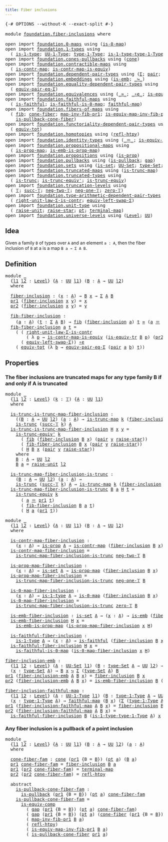 ```yaml
---
title: Fiber inclusions
---
```


<pre class="Agda"><a id="42" class="Symbol">{-#</a> <a id="46" class="Keyword">OPTIONS</a> <a id="54" class="Pragma">--without-K</a> <a id="66" class="Pragma">--exact-split</a> <a id="80" class="Symbol">#-}</a>

<a id="85" class="Keyword">module</a> <a id="92" href="foundation.fiber-inclusions.html" class="Module">foundation.fiber-inclusions</a> <a id="120" class="Keyword">where</a>

<a id="127" class="Keyword">open</a> <a id="132" class="Keyword">import</a> <a id="139" href="foundation.0-maps.html" class="Module">foundation.0-maps</a> <a id="157" class="Keyword">using</a> <a id="163" class="Symbol">(</a><a id="164" href="foundation-core.0-maps.html#1181" class="Function">is-0-map</a><a id="172" class="Symbol">)</a>
<a id="174" class="Keyword">open</a> <a id="179" class="Keyword">import</a> <a id="186" href="foundation.1-types.html" class="Module">foundation.1-types</a> <a id="205" class="Keyword">using</a>
  <a id="213" class="Symbol">(</a> <a id="215" href="foundation-core.1-types.html#807" class="Function">is-1-type</a><a id="224" class="Symbol">;</a> <a id="226" href="foundation-core.1-types.html#873" class="Function">UU-1-Type</a><a id="235" class="Symbol">;</a> <a id="237" href="foundation-core.1-types.html#945" class="Function">type-1-Type</a><a id="248" class="Symbol">;</a> <a id="250" href="foundation-core.1-types.html#1022" class="Function">is-1-type-type-1-Type</a><a id="271" class="Symbol">)</a>
<a id="273" class="Keyword">open</a> <a id="278" class="Keyword">import</a> <a id="285" href="foundation.cones-pullbacks.html" class="Module">foundation.cones-pullbacks</a> <a id="312" class="Keyword">using</a> <a id="318" class="Symbol">(</a><a id="319" href="foundation-core.cones-pullbacks.html#1379" class="Function">cone</a><a id="323" class="Symbol">)</a>
<a id="325" class="Keyword">open</a> <a id="330" class="Keyword">import</a> <a id="337" href="foundation.contractible-maps.html" class="Module">foundation.contractible-maps</a> <a id="366" class="Keyword">using</a>
  <a id="374" class="Symbol">(</a> <a id="376" href="foundation-core.contractible-maps.html#1477" class="Function">is-contr-map</a><a id="388" class="Symbol">;</a> <a id="390" href="foundation-core.contractible-maps.html#3861" class="Function">is-contr-map-is-equiv</a><a id="411" class="Symbol">)</a>
<a id="413" class="Keyword">open</a> <a id="418" class="Keyword">import</a> <a id="425" href="foundation.dependent-pair-types.html" class="Module">foundation.dependent-pair-types</a> <a id="457" class="Keyword">using</a> <a id="463" class="Symbol">(</a><a id="464" href="foundation-core.dependent-pair-types.html#515" class="Record">Σ</a><a id="465" class="Symbol">;</a> <a id="467" href="foundation-core.dependent-pair-types.html#588" class="InductiveConstructor">pair</a><a id="471" class="Symbol">;</a> <a id="473" href="foundation-core.dependent-pair-types.html#605" class="Field">pr1</a><a id="476" class="Symbol">;</a> <a id="478" href="foundation-core.dependent-pair-types.html#617" class="Field">pr2</a><a id="481" class="Symbol">)</a>
<a id="483" class="Keyword">open</a> <a id="488" class="Keyword">import</a> <a id="495" href="foundation.embeddings.html" class="Module">foundation.embeddings</a> <a id="517" class="Keyword">using</a> <a id="523" class="Symbol">(</a><a id="524" href="foundation-core.embeddings.html#992" class="Function">is-emb</a><a id="530" class="Symbol">;</a> <a id="532" href="foundation-core.embeddings.html#1074" class="Function Operator">_↪_</a><a id="535" class="Symbol">)</a>
<a id="537" class="Keyword">open</a> <a id="542" class="Keyword">import</a> <a id="549" href="foundation.equality-dependent-pair-types.html" class="Module">foundation.equality-dependent-pair-types</a> <a id="590" class="Keyword">using</a>
  <a id="598" class="Symbol">(</a> <a id="600" href="foundation-core.equality-dependent-pair-types.html#2404" class="Function">equiv-pair-eq-Σ</a><a id="615" class="Symbol">)</a>
<a id="617" class="Keyword">open</a> <a id="622" class="Keyword">import</a> <a id="629" href="foundation.equivalences.html" class="Module">foundation.equivalences</a> <a id="653" class="Keyword">using</a> <a id="659" class="Symbol">(</a><a id="660" href="foundation-core.equivalences.html#1621" class="Function Operator">_≃_</a><a id="663" class="Symbol">;</a> <a id="665" href="foundation-core.equivalences.html#7869" class="Function Operator">_∘e_</a><a id="669" class="Symbol">;</a> <a id="671" href="foundation-core.equivalences.html#7197" class="Function">is-equiv-comp</a><a id="684" class="Symbol">)</a>
<a id="686" class="Keyword">open</a> <a id="691" class="Keyword">import</a> <a id="698" href="foundation.faithful-maps.html" class="Module">foundation.faithful-maps</a> <a id="723" class="Keyword">using</a>
  <a id="731" class="Symbol">(</a> <a id="733" href="foundation-core.faithful-maps.html#1690" class="Function">is-faithful</a><a id="744" class="Symbol">;</a> <a id="746" href="foundation-core.faithful-maps.html#3777" class="Function">is-faithful-is-0-map</a><a id="766" class="Symbol">;</a> <a id="768" href="foundation-core.faithful-maps.html#1780" class="Function">faithful-map</a><a id="780" class="Symbol">)</a>
<a id="782" class="Keyword">open</a> <a id="787" class="Keyword">import</a> <a id="794" href="foundation.fibers-of-maps.html" class="Module">foundation.fibers-of-maps</a> <a id="820" class="Keyword">using</a>
  <a id="828" class="Symbol">(</a> <a id="830" href="foundation-core.fibers-of-maps.html#942" class="Function">fib</a><a id="833" class="Symbol">;</a> <a id="835" href="foundation.fibers-of-maps.html#4777" class="Function">cone-fiber</a><a id="845" class="Symbol">;</a> <a id="847" href="foundation-core.fibers-of-maps.html#5864" class="Function">map-inv-fib-pr1</a><a id="862" class="Symbol">;</a> <a id="864" href="foundation-core.fibers-of-maps.html#6506" class="Function">is-equiv-map-inv-fib-pr1</a><a id="888" class="Symbol">;</a>
    <a id="894" href="foundation.fibers-of-maps.html#4952" class="Function">is-pullback-cone-fiber</a><a id="916" class="Symbol">)</a>
<a id="918" class="Keyword">open</a> <a id="923" class="Keyword">import</a> <a id="930" href="foundation.functoriality-dependent-pair-types.html" class="Module">foundation.functoriality-dependent-pair-types</a> <a id="976" class="Keyword">using</a>
  <a id="984" class="Symbol">(</a> <a id="986" href="foundation-core.functoriality-dependent-pair-types.html#7267" class="Function">equiv-tot</a><a id="995" class="Symbol">)</a>
<a id="997" class="Keyword">open</a> <a id="1002" class="Keyword">import</a> <a id="1009" href="foundation.homotopies.html" class="Module">foundation.homotopies</a> <a id="1031" class="Keyword">using</a> <a id="1037" class="Symbol">(</a><a id="1038" href="foundation-core.homotopies.html#1368" class="Function">refl-htpy</a><a id="1047" class="Symbol">)</a>
<a id="1049" class="Keyword">open</a> <a id="1054" class="Keyword">import</a> <a id="1061" href="foundation.identity-types.html" class="Module">foundation.identity-types</a> <a id="1087" class="Keyword">using</a> <a id="1093" class="Symbol">(</a><a id="1094" href="foundation-core.identity-types.html#1865" class="Function Operator">_＝_</a><a id="1097" class="Symbol">;</a> <a id="1099" href="foundation.identity-types.html#3669" class="Function">is-equiv-tr</a><a id="1110" class="Symbol">)</a>
<a id="1112" class="Keyword">open</a> <a id="1117" class="Keyword">import</a> <a id="1124" href="foundation.propositional-maps.html" class="Module">foundation.propositional-maps</a> <a id="1154" class="Keyword">using</a>
  <a id="1162" class="Symbol">(</a> <a id="1164" href="foundation-core.propositional-maps.html#1276" class="Function">is-prop-map</a><a id="1175" class="Symbol">;</a> <a id="1177" href="foundation-core.propositional-maps.html#1550" class="Function">is-emb-is-prop-map</a><a id="1195" class="Symbol">)</a>
<a id="1197" class="Keyword">open</a> <a id="1202" class="Keyword">import</a> <a id="1209" href="foundation.propositions.html" class="Module">foundation.propositions</a> <a id="1233" class="Keyword">using</a> <a id="1239" class="Symbol">(</a><a id="1240" href="foundation-core.propositions.html#1309" class="Function">is-prop</a><a id="1247" class="Symbol">)</a>
<a id="1249" class="Keyword">open</a> <a id="1254" class="Keyword">import</a> <a id="1261" href="foundation.pullbacks.html" class="Module">foundation.pullbacks</a> <a id="1282" class="Keyword">using</a> <a id="1288" class="Symbol">(</a><a id="1289" href="foundation-core.pullbacks.html#3019" class="Function">is-pullback</a><a id="1300" class="Symbol">;</a> <a id="1302" href="foundation-core.pullbacks.html#2485" class="Function">gap</a><a id="1305" class="Symbol">)</a>
<a id="1307" class="Keyword">open</a> <a id="1312" class="Keyword">import</a> <a id="1319" href="foundation.sets.html" class="Module">foundation.sets</a> <a id="1335" class="Keyword">using</a> <a id="1341" class="Symbol">(</a><a id="1342" href="foundation-core.sets.html#1113" class="Function">is-set</a><a id="1348" class="Symbol">;</a> <a id="1350" href="foundation-core.sets.html#1190" class="Function">UU-Set</a><a id="1356" class="Symbol">;</a> <a id="1358" href="foundation-core.sets.html#1304" class="Function">type-Set</a><a id="1366" class="Symbol">;</a> <a id="1368" href="foundation-core.sets.html#1355" class="Function">is-set-type-Set</a><a id="1383" class="Symbol">)</a>
<a id="1385" class="Keyword">open</a> <a id="1390" class="Keyword">import</a> <a id="1397" href="foundation.truncated-maps.html" class="Module">foundation.truncated-maps</a> <a id="1423" class="Keyword">using</a> <a id="1429" class="Symbol">(</a><a id="1430" href="foundation-core.truncated-maps.html#1903" class="Function">is-trunc-map</a><a id="1442" class="Symbol">)</a>
<a id="1444" class="Keyword">open</a> <a id="1449" class="Keyword">import</a> <a id="1456" href="foundation.truncated-types.html" class="Module">foundation.truncated-types</a> <a id="1483" class="Keyword">using</a>
  <a id="1491" class="Symbol">(</a> <a id="1493" href="foundation-core.truncated-types.html#1741" class="Function">is-trunc</a><a id="1501" class="Symbol">;</a> <a id="1503" href="foundation-core.truncated-types.html#4901" class="Function">is-trunc-equiv&#39;</a><a id="1518" class="Symbol">;</a> <a id="1520" href="foundation-core.truncated-types.html#4374" class="Function">is-trunc-equiv</a><a id="1534" class="Symbol">)</a>
<a id="1536" class="Keyword">open</a> <a id="1541" class="Keyword">import</a> <a id="1548" href="foundation.truncation-levels.html" class="Module">foundation.truncation-levels</a> <a id="1577" class="Keyword">using</a>
  <a id="1585" class="Symbol">(</a> <a id="1587" href="foundation-core.truncation-levels.html#395" class="Datatype">𝕋</a><a id="1588" class="Symbol">;</a> <a id="1590" href="foundation-core.truncation-levels.html#432" class="InductiveConstructor">succ-𝕋</a><a id="1596" class="Symbol">;</a> <a id="1598" href="foundation-core.truncation-levels.html#416" class="InductiveConstructor">neg-two-𝕋</a><a id="1607" class="Symbol">;</a> <a id="1609" href="foundation-core.truncation-levels.html#448" class="Function">neg-one-𝕋</a><a id="1618" class="Symbol">;</a> <a id="1620" href="foundation-core.truncation-levels.html#492" class="Function">zero-𝕋</a><a id="1626" class="Symbol">)</a>
<a id="1628" class="Keyword">open</a> <a id="1633" class="Keyword">import</a> <a id="1640" href="foundation.type-arithmetic-dependent-pair-types.html" class="Module">foundation.type-arithmetic-dependent-pair-types</a> <a id="1688" class="Keyword">using</a>
  <a id="1696" class="Symbol">(</a> <a id="1698" href="foundation-core.type-arithmetic-dependent-pair-types.html#4314" class="Function">right-unit-law-Σ-is-contr</a><a id="1723" class="Symbol">;</a> <a id="1725" href="foundation-core.type-arithmetic-dependent-pair-types.html#10103" class="Function">equiv-left-swap-Σ</a><a id="1742" class="Symbol">)</a>
<a id="1744" class="Keyword">open</a> <a id="1749" class="Keyword">import</a> <a id="1756" href="foundation.unit-type.html" class="Module">foundation.unit-type</a> <a id="1777" class="Keyword">using</a>
  <a id="1785" class="Symbol">(</a> <a id="1787" href="foundation.unit-type.html#1727" class="Function">raise-unit</a><a id="1797" class="Symbol">;</a> <a id="1799" href="foundation.unit-type.html#1788" class="Function">raise-star</a><a id="1809" class="Symbol">;</a> <a id="1811" href="foundation.unit-type.html#1598" class="Function">pt</a><a id="1813" class="Symbol">;</a> <a id="1815" href="foundation.unit-type.html#1462" class="Function">terminal-map</a><a id="1827" class="Symbol">)</a>
<a id="1829" class="Keyword">open</a> <a id="1834" class="Keyword">import</a> <a id="1841" href="foundation.universe-levels.html" class="Module">foundation.universe-levels</a> <a id="1868" class="Keyword">using</a> <a id="1874" class="Symbol">(</a><a id="1875" href="Agda.Primitive.html#597" class="Postulate">Level</a><a id="1880" class="Symbol">;</a> <a id="1882" href="foundation-core.universe-levels.html#235" class="Primitive">UU</a><a id="1884" class="Symbol">)</a>
</pre>
## Idea

Given a family `B` of types over `A` and an element `a : A`, then the fiber inclusion of `B` at a is a map `B a → Σ A B`.

## Definition

<pre class="Agda"><a id="2046" class="Keyword">module</a> <a id="2053" href="foundation.fiber-inclusions.html#2053" class="Module">_</a>
  <a id="2057" class="Symbol">{</a><a id="2058" href="foundation.fiber-inclusions.html#2058" class="Bound">l1</a> <a id="2061" href="foundation.fiber-inclusions.html#2061" class="Bound">l2</a> <a id="2064" class="Symbol">:</a> <a id="2066" href="Agda.Primitive.html#597" class="Postulate">Level</a><a id="2071" class="Symbol">}</a> <a id="2073" class="Symbol">{</a><a id="2074" href="foundation.fiber-inclusions.html#2074" class="Bound">A</a> <a id="2076" class="Symbol">:</a> <a id="2078" href="foundation-core.universe-levels.html#235" class="Primitive">UU</a> <a id="2081" href="foundation.fiber-inclusions.html#2058" class="Bound">l1</a><a id="2083" class="Symbol">}</a> <a id="2085" class="Symbol">(</a><a id="2086" href="foundation.fiber-inclusions.html#2086" class="Bound">B</a> <a id="2088" class="Symbol">:</a> <a id="2090" href="foundation.fiber-inclusions.html#2074" class="Bound">A</a> <a id="2092" class="Symbol">→</a> <a id="2094" href="foundation-core.universe-levels.html#235" class="Primitive">UU</a> <a id="2097" href="foundation.fiber-inclusions.html#2061" class="Bound">l2</a><a id="2099" class="Symbol">)</a>
  <a id="2103" class="Keyword">where</a>
  
  <a id="2114" href="foundation.fiber-inclusions.html#2114" class="Function">fiber-inclusion</a> <a id="2130" class="Symbol">:</a> <a id="2132" class="Symbol">(</a><a id="2133" href="foundation.fiber-inclusions.html#2133" class="Bound">x</a> <a id="2135" class="Symbol">:</a> <a id="2137" href="foundation.fiber-inclusions.html#2074" class="Bound">A</a><a id="2138" class="Symbol">)</a> <a id="2140" class="Symbol">→</a> <a id="2142" href="foundation.fiber-inclusions.html#2086" class="Bound">B</a> <a id="2144" href="foundation.fiber-inclusions.html#2133" class="Bound">x</a> <a id="2146" class="Symbol">→</a> <a id="2148" href="foundation-core.dependent-pair-types.html#515" class="Record">Σ</a> <a id="2150" href="foundation.fiber-inclusions.html#2074" class="Bound">A</a> <a id="2152" href="foundation.fiber-inclusions.html#2086" class="Bound">B</a>
  <a id="2156" href="foundation-core.dependent-pair-types.html#605" class="Field">pr1</a> <a id="2160" class="Symbol">(</a><a id="2161" href="foundation.fiber-inclusions.html#2114" class="Function">fiber-inclusion</a> <a id="2177" href="foundation.fiber-inclusions.html#2177" class="Bound">x</a> <a id="2179" href="foundation.fiber-inclusions.html#2179" class="Bound">y</a><a id="2180" class="Symbol">)</a> <a id="2182" class="Symbol">=</a> <a id="2184" href="foundation.fiber-inclusions.html#2177" class="Bound">x</a>
  <a id="2188" href="foundation-core.dependent-pair-types.html#617" class="Field">pr2</a> <a id="2192" class="Symbol">(</a><a id="2193" href="foundation.fiber-inclusions.html#2114" class="Function">fiber-inclusion</a> <a id="2209" href="foundation.fiber-inclusions.html#2209" class="Bound">x</a> <a id="2211" href="foundation.fiber-inclusions.html#2211" class="Bound">y</a><a id="2212" class="Symbol">)</a> <a id="2214" class="Symbol">=</a> <a id="2216" href="foundation.fiber-inclusions.html#2211" class="Bound">y</a>

  <a id="2221" href="foundation.fiber-inclusions.html#2221" class="Function">fib-fiber-inclusion</a> <a id="2241" class="Symbol">:</a>
    <a id="2247" class="Symbol">(</a><a id="2248" href="foundation.fiber-inclusions.html#2248" class="Bound">a</a> <a id="2250" class="Symbol">:</a> <a id="2252" href="foundation.fiber-inclusions.html#2074" class="Bound">A</a><a id="2253" class="Symbol">)</a> <a id="2255" class="Symbol">(</a><a id="2256" href="foundation.fiber-inclusions.html#2256" class="Bound">t</a> <a id="2258" class="Symbol">:</a> <a id="2260" href="foundation-core.dependent-pair-types.html#515" class="Record">Σ</a> <a id="2262" href="foundation.fiber-inclusions.html#2074" class="Bound">A</a> <a id="2264" href="foundation.fiber-inclusions.html#2086" class="Bound">B</a><a id="2265" class="Symbol">)</a> <a id="2267" class="Symbol">→</a> <a id="2269" href="foundation-core.fibers-of-maps.html#942" class="Function">fib</a> <a id="2273" class="Symbol">(</a><a id="2274" href="foundation.fiber-inclusions.html#2114" class="Function">fiber-inclusion</a> <a id="2290" href="foundation.fiber-inclusions.html#2248" class="Bound">a</a><a id="2291" class="Symbol">)</a> <a id="2293" href="foundation.fiber-inclusions.html#2256" class="Bound">t</a> <a id="2295" href="foundation-core.equivalences.html#1621" class="Function Operator">≃</a> <a id="2297" class="Symbol">(</a><a id="2298" href="foundation.fiber-inclusions.html#2248" class="Bound">a</a> <a id="2300" href="foundation-core.identity-types.html#1865" class="Function Operator">＝</a> <a id="2302" href="foundation-core.dependent-pair-types.html#605" class="Field">pr1</a> <a id="2306" href="foundation.fiber-inclusions.html#2256" class="Bound">t</a><a id="2307" class="Symbol">)</a>
  <a id="2311" href="foundation.fiber-inclusions.html#2221" class="Function">fib-fiber-inclusion</a> <a id="2331" href="foundation.fiber-inclusions.html#2331" class="Bound">a</a> <a id="2333" href="foundation.fiber-inclusions.html#2333" class="Bound">t</a> <a id="2335" class="Symbol">=</a>
    <a id="2341" class="Symbol">(</a> <a id="2343" class="Symbol">(</a> <a id="2345" href="foundation-core.type-arithmetic-dependent-pair-types.html#4314" class="Function">right-unit-law-Σ-is-contr</a>
        <a id="2379" class="Symbol">(</a> <a id="2381" class="Symbol">λ</a> <a id="2383" href="foundation.fiber-inclusions.html#2383" class="Bound">p</a> <a id="2385" class="Symbol">→</a> <a id="2387" href="foundation-core.contractible-maps.html#3861" class="Function">is-contr-map-is-equiv</a> <a id="2409" class="Symbol">(</a><a id="2410" href="foundation.identity-types.html#3669" class="Function">is-equiv-tr</a> <a id="2422" href="foundation.fiber-inclusions.html#2086" class="Bound">B</a> <a id="2424" href="foundation.fiber-inclusions.html#2383" class="Bound">p</a><a id="2425" class="Symbol">)</a> <a id="2427" class="Symbol">(</a><a id="2428" href="foundation-core.dependent-pair-types.html#617" class="Field">pr2</a> <a id="2432" href="foundation.fiber-inclusions.html#2333" class="Bound">t</a><a id="2433" class="Symbol">)))</a> <a id="2437" href="foundation-core.equivalences.html#7869" class="Function Operator">∘e</a>
      <a id="2446" class="Symbol">(</a> <a id="2448" href="foundation-core.type-arithmetic-dependent-pair-types.html#10103" class="Function">equiv-left-swap-Σ</a><a id="2465" class="Symbol">))</a> <a id="2468" href="foundation-core.equivalences.html#7869" class="Function Operator">∘e</a>
    <a id="2475" class="Symbol">(</a> <a id="2477" href="foundation-core.functoriality-dependent-pair-types.html#7267" class="Function">equiv-tot</a> <a id="2487" class="Symbol">(λ</a> <a id="2490" href="foundation.fiber-inclusions.html#2490" class="Bound">b</a> <a id="2492" class="Symbol">→</a> <a id="2494" href="foundation-core.equality-dependent-pair-types.html#2404" class="Function">equiv-pair-eq-Σ</a> <a id="2510" class="Symbol">(</a><a id="2511" href="foundation-core.dependent-pair-types.html#588" class="InductiveConstructor">pair</a> <a id="2516" href="foundation.fiber-inclusions.html#2331" class="Bound">a</a> <a id="2518" href="foundation.fiber-inclusions.html#2490" class="Bound">b</a><a id="2519" class="Symbol">)</a> <a id="2521" href="foundation.fiber-inclusions.html#2333" class="Bound">t</a><a id="2522" class="Symbol">))</a>
</pre>
## Properties

### The fiber inclusions are truncated maps for any type family B if and only if A is truncated

<pre class="Agda"><a id="2646" class="Keyword">module</a> <a id="2653" href="foundation.fiber-inclusions.html#2653" class="Module">_</a>
  <a id="2657" class="Symbol">{</a><a id="2658" href="foundation.fiber-inclusions.html#2658" class="Bound">l1</a> <a id="2661" href="foundation.fiber-inclusions.html#2661" class="Bound">l2</a> <a id="2664" class="Symbol">:</a> <a id="2666" href="Agda.Primitive.html#597" class="Postulate">Level</a><a id="2671" class="Symbol">}</a> <a id="2673" class="Symbol">(</a><a id="2674" href="foundation.fiber-inclusions.html#2674" class="Bound">k</a> <a id="2676" class="Symbol">:</a> <a id="2678" href="foundation-core.truncation-levels.html#395" class="Datatype">𝕋</a><a id="2679" class="Symbol">)</a> <a id="2681" class="Symbol">{</a><a id="2682" href="foundation.fiber-inclusions.html#2682" class="Bound">A</a> <a id="2684" class="Symbol">:</a> <a id="2686" href="foundation-core.universe-levels.html#235" class="Primitive">UU</a> <a id="2689" href="foundation.fiber-inclusions.html#2658" class="Bound">l1</a><a id="2691" class="Symbol">}</a>
  <a id="2695" class="Keyword">where</a>
  
  <a id="2706" href="foundation.fiber-inclusions.html#2706" class="Function">is-trunc-is-trunc-map-fiber-inclusion</a> <a id="2744" class="Symbol">:</a>
    <a id="2750" class="Symbol">((</a><a id="2752" href="foundation.fiber-inclusions.html#2752" class="Bound">B</a> <a id="2754" class="Symbol">:</a> <a id="2756" href="foundation.fiber-inclusions.html#2682" class="Bound">A</a> <a id="2758" class="Symbol">→</a> <a id="2760" href="foundation-core.universe-levels.html#235" class="Primitive">UU</a> <a id="2763" href="foundation.fiber-inclusions.html#2661" class="Bound">l2</a><a id="2765" class="Symbol">)</a> <a id="2767" class="Symbol">(</a><a id="2768" href="foundation.fiber-inclusions.html#2768" class="Bound">a</a> <a id="2770" class="Symbol">:</a> <a id="2772" href="foundation.fiber-inclusions.html#2682" class="Bound">A</a><a id="2773" class="Symbol">)</a> <a id="2775" class="Symbol">→</a> <a id="2777" href="foundation-core.truncated-maps.html#1903" class="Function">is-trunc-map</a> <a id="2790" href="foundation.fiber-inclusions.html#2674" class="Bound">k</a> <a id="2792" class="Symbol">(</a><a id="2793" href="foundation.fiber-inclusions.html#2114" class="Function">fiber-inclusion</a> <a id="2809" href="foundation.fiber-inclusions.html#2752" class="Bound">B</a> <a id="2811" href="foundation.fiber-inclusions.html#2768" class="Bound">a</a><a id="2812" class="Symbol">))</a> <a id="2815" class="Symbol">→</a>
    <a id="2821" href="foundation-core.truncated-types.html#1741" class="Function">is-trunc</a> <a id="2830" class="Symbol">(</a><a id="2831" href="foundation-core.truncation-levels.html#432" class="InductiveConstructor">succ-𝕋</a> <a id="2838" href="foundation.fiber-inclusions.html#2674" class="Bound">k</a><a id="2839" class="Symbol">)</a> <a id="2841" href="foundation.fiber-inclusions.html#2682" class="Bound">A</a>
  <a id="2845" href="foundation.fiber-inclusions.html#2706" class="Function">is-trunc-is-trunc-map-fiber-inclusion</a> <a id="2883" href="foundation.fiber-inclusions.html#2883" class="Bound">H</a> <a id="2885" href="foundation.fiber-inclusions.html#2885" class="Bound">x</a> <a id="2887" href="foundation.fiber-inclusions.html#2887" class="Bound">y</a> <a id="2889" class="Symbol">=</a>
    <a id="2895" href="foundation-core.truncated-types.html#4901" class="Function">is-trunc-equiv&#39;</a> <a id="2911" href="foundation.fiber-inclusions.html#2674" class="Bound">k</a>
      <a id="2919" class="Symbol">(</a> <a id="2921" href="foundation-core.fibers-of-maps.html#942" class="Function">fib</a> <a id="2925" class="Symbol">(</a><a id="2926" href="foundation.fiber-inclusions.html#2114" class="Function">fiber-inclusion</a> <a id="2942" href="foundation.fiber-inclusions.html#3070" class="Function">B</a> <a id="2944" href="foundation.fiber-inclusions.html#2885" class="Bound">x</a><a id="2945" class="Symbol">)</a> <a id="2947" class="Symbol">(</a><a id="2948" href="foundation-core.dependent-pair-types.html#588" class="InductiveConstructor">pair</a> <a id="2953" href="foundation.fiber-inclusions.html#2887" class="Bound">y</a> <a id="2955" href="foundation.unit-type.html#1788" class="Function">raise-star</a><a id="2965" class="Symbol">))</a>
      <a id="2974" class="Symbol">(</a> <a id="2976" href="foundation.fiber-inclusions.html#2221" class="Function">fib-fiber-inclusion</a> <a id="2996" href="foundation.fiber-inclusions.html#3070" class="Function">B</a> <a id="2998" href="foundation.fiber-inclusions.html#2885" class="Bound">x</a> <a id="3000" class="Symbol">(</a><a id="3001" href="foundation-core.dependent-pair-types.html#588" class="InductiveConstructor">pair</a> <a id="3006" href="foundation.fiber-inclusions.html#2887" class="Bound">y</a> <a id="3008" href="foundation.unit-type.html#1788" class="Function">raise-star</a><a id="3018" class="Symbol">))</a>
      <a id="3027" class="Symbol">(</a> <a id="3029" href="foundation.fiber-inclusions.html#2883" class="Bound">H</a> <a id="3031" href="foundation.fiber-inclusions.html#3070" class="Function">B</a> <a id="3033" href="foundation.fiber-inclusions.html#2885" class="Bound">x</a> <a id="3035" class="Symbol">(</a><a id="3036" href="foundation-core.dependent-pair-types.html#588" class="InductiveConstructor">pair</a> <a id="3041" href="foundation.fiber-inclusions.html#2887" class="Bound">y</a> <a id="3043" href="foundation.unit-type.html#1788" class="Function">raise-star</a><a id="3053" class="Symbol">))</a>
    <a id="3060" class="Keyword">where</a>
    <a id="3070" href="foundation.fiber-inclusions.html#3070" class="Function">B</a> <a id="3072" class="Symbol">:</a> <a id="3074" href="foundation.fiber-inclusions.html#2682" class="Bound">A</a> <a id="3076" class="Symbol">→</a> <a id="3078" href="foundation-core.universe-levels.html#235" class="Primitive">UU</a> <a id="3081" href="foundation.fiber-inclusions.html#2661" class="Bound">l2</a>
    <a id="3088" href="foundation.fiber-inclusions.html#3070" class="Function">B</a> <a id="3090" href="foundation.fiber-inclusions.html#3090" class="Bound">a</a> <a id="3092" class="Symbol">=</a> <a id="3094" href="foundation.unit-type.html#1727" class="Function">raise-unit</a> <a id="3105" href="foundation.fiber-inclusions.html#2661" class="Bound">l2</a>

  <a id="3111" href="foundation.fiber-inclusions.html#3111" class="Function">is-trunc-map-fiber-inclusion-is-trunc</a> <a id="3149" class="Symbol">:</a>
    <a id="3155" class="Symbol">(</a><a id="3156" href="foundation.fiber-inclusions.html#3156" class="Bound">B</a> <a id="3158" class="Symbol">:</a> <a id="3160" href="foundation.fiber-inclusions.html#2682" class="Bound">A</a> <a id="3162" class="Symbol">→</a> <a id="3164" href="foundation-core.universe-levels.html#235" class="Primitive">UU</a> <a id="3167" href="foundation.fiber-inclusions.html#2661" class="Bound">l2</a><a id="3169" class="Symbol">)</a> <a id="3171" class="Symbol">(</a><a id="3172" href="foundation.fiber-inclusions.html#3172" class="Bound">a</a> <a id="3174" class="Symbol">:</a> <a id="3176" href="foundation.fiber-inclusions.html#2682" class="Bound">A</a><a id="3177" class="Symbol">)</a> <a id="3179" class="Symbol">→</a>
    <a id="3185" href="foundation-core.truncated-types.html#1741" class="Function">is-trunc</a> <a id="3194" class="Symbol">(</a><a id="3195" href="foundation-core.truncation-levels.html#432" class="InductiveConstructor">succ-𝕋</a> <a id="3202" href="foundation.fiber-inclusions.html#2674" class="Bound">k</a><a id="3203" class="Symbol">)</a> <a id="3205" href="foundation.fiber-inclusions.html#2682" class="Bound">A</a> <a id="3207" class="Symbol">→</a> <a id="3209" href="foundation-core.truncated-maps.html#1903" class="Function">is-trunc-map</a> <a id="3222" href="foundation.fiber-inclusions.html#2674" class="Bound">k</a> <a id="3224" class="Symbol">(</a><a id="3225" href="foundation.fiber-inclusions.html#2114" class="Function">fiber-inclusion</a> <a id="3241" href="foundation.fiber-inclusions.html#3156" class="Bound">B</a> <a id="3243" href="foundation.fiber-inclusions.html#3172" class="Bound">a</a><a id="3244" class="Symbol">)</a>
  <a id="3248" href="foundation.fiber-inclusions.html#3111" class="Function">is-trunc-map-fiber-inclusion-is-trunc</a> <a id="3286" href="foundation.fiber-inclusions.html#3286" class="Bound">B</a> <a id="3288" href="foundation.fiber-inclusions.html#3288" class="Bound">a</a> <a id="3290" href="foundation.fiber-inclusions.html#3290" class="Bound">H</a> <a id="3292" href="foundation.fiber-inclusions.html#3292" class="Bound">t</a> <a id="3294" class="Symbol">=</a>
    <a id="3300" href="foundation-core.truncated-types.html#4374" class="Function">is-trunc-equiv</a> <a id="3315" href="foundation.fiber-inclusions.html#2674" class="Bound">k</a>
      <a id="3323" class="Symbol">(</a> <a id="3325" href="foundation.fiber-inclusions.html#3288" class="Bound">a</a> <a id="3327" href="foundation-core.identity-types.html#1865" class="Function Operator">＝</a> <a id="3329" href="foundation-core.dependent-pair-types.html#605" class="Field">pr1</a> <a id="3333" href="foundation.fiber-inclusions.html#3292" class="Bound">t</a><a id="3334" class="Symbol">)</a>
      <a id="3342" class="Symbol">(</a> <a id="3344" href="foundation.fiber-inclusions.html#2221" class="Function">fib-fiber-inclusion</a> <a id="3364" href="foundation.fiber-inclusions.html#3286" class="Bound">B</a> <a id="3366" href="foundation.fiber-inclusions.html#3288" class="Bound">a</a> <a id="3368" href="foundation.fiber-inclusions.html#3292" class="Bound">t</a><a id="3369" class="Symbol">)</a>
      <a id="3377" class="Symbol">(</a> <a id="3379" href="foundation.fiber-inclusions.html#3290" class="Bound">H</a> <a id="3381" href="foundation.fiber-inclusions.html#3288" class="Bound">a</a> <a id="3383" class="Symbol">(</a><a id="3384" href="foundation-core.dependent-pair-types.html#605" class="Field">pr1</a> <a id="3388" href="foundation.fiber-inclusions.html#3292" class="Bound">t</a><a id="3389" class="Symbol">))</a>

<a id="3393" class="Keyword">module</a> <a id="3400" href="foundation.fiber-inclusions.html#3400" class="Module">_</a>
  <a id="3404" class="Symbol">{</a><a id="3405" href="foundation.fiber-inclusions.html#3405" class="Bound">l1</a> <a id="3408" href="foundation.fiber-inclusions.html#3408" class="Bound">l2</a> <a id="3411" class="Symbol">:</a> <a id="3413" href="Agda.Primitive.html#597" class="Postulate">Level</a><a id="3418" class="Symbol">}</a> <a id="3420" class="Symbol">{</a><a id="3421" href="foundation.fiber-inclusions.html#3421" class="Bound">A</a> <a id="3423" class="Symbol">:</a> <a id="3425" href="foundation-core.universe-levels.html#235" class="Primitive">UU</a> <a id="3428" href="foundation.fiber-inclusions.html#3405" class="Bound">l1</a><a id="3430" class="Symbol">}</a> <a id="3432" class="Symbol">(</a><a id="3433" href="foundation.fiber-inclusions.html#3433" class="Bound">B</a> <a id="3435" class="Symbol">:</a> <a id="3437" href="foundation.fiber-inclusions.html#3421" class="Bound">A</a> <a id="3439" class="Symbol">→</a> <a id="3441" href="foundation-core.universe-levels.html#235" class="Primitive">UU</a> <a id="3444" href="foundation.fiber-inclusions.html#3408" class="Bound">l2</a><a id="3446" class="Symbol">)</a>
  <a id="3450" class="Keyword">where</a>

  <a id="3459" href="foundation.fiber-inclusions.html#3459" class="Function">is-contr-map-fiber-inclusion</a> <a id="3488" class="Symbol">:</a>
    <a id="3494" class="Symbol">(</a><a id="3495" href="foundation.fiber-inclusions.html#3495" class="Bound">x</a> <a id="3497" class="Symbol">:</a> <a id="3499" href="foundation.fiber-inclusions.html#3421" class="Bound">A</a><a id="3500" class="Symbol">)</a> <a id="3502" class="Symbol">→</a> <a id="3504" href="foundation-core.propositions.html#1309" class="Function">is-prop</a> <a id="3512" href="foundation.fiber-inclusions.html#3421" class="Bound">A</a> <a id="3514" class="Symbol">→</a> <a id="3516" href="foundation-core.contractible-maps.html#1477" class="Function">is-contr-map</a> <a id="3529" class="Symbol">(</a><a id="3530" href="foundation.fiber-inclusions.html#2114" class="Function">fiber-inclusion</a> <a id="3546" href="foundation.fiber-inclusions.html#3433" class="Bound">B</a> <a id="3548" href="foundation.fiber-inclusions.html#3495" class="Bound">x</a><a id="3549" class="Symbol">)</a>
  <a id="3553" href="foundation.fiber-inclusions.html#3459" class="Function">is-contr-map-fiber-inclusion</a> <a id="3582" class="Symbol">=</a>
    <a id="3588" href="foundation.fiber-inclusions.html#3111" class="Function">is-trunc-map-fiber-inclusion-is-trunc</a> <a id="3626" href="foundation-core.truncation-levels.html#416" class="InductiveConstructor">neg-two-𝕋</a> <a id="3636" href="foundation.fiber-inclusions.html#3433" class="Bound">B</a>

  <a id="3641" href="foundation.fiber-inclusions.html#3641" class="Function">is-prop-map-fiber-inclusion</a> <a id="3669" class="Symbol">:</a>
    <a id="3675" class="Symbol">(</a><a id="3676" href="foundation.fiber-inclusions.html#3676" class="Bound">x</a> <a id="3678" class="Symbol">:</a> <a id="3680" href="foundation.fiber-inclusions.html#3421" class="Bound">A</a><a id="3681" class="Symbol">)</a> <a id="3683" class="Symbol">→</a> <a id="3685" href="foundation-core.sets.html#1113" class="Function">is-set</a> <a id="3692" href="foundation.fiber-inclusions.html#3421" class="Bound">A</a> <a id="3694" class="Symbol">→</a> <a id="3696" href="foundation-core.propositional-maps.html#1276" class="Function">is-prop-map</a> <a id="3708" class="Symbol">(</a><a id="3709" href="foundation.fiber-inclusions.html#2114" class="Function">fiber-inclusion</a> <a id="3725" href="foundation.fiber-inclusions.html#3433" class="Bound">B</a> <a id="3727" href="foundation.fiber-inclusions.html#3676" class="Bound">x</a><a id="3728" class="Symbol">)</a>
  <a id="3732" href="foundation.fiber-inclusions.html#3641" class="Function">is-prop-map-fiber-inclusion</a> <a id="3760" class="Symbol">=</a>
    <a id="3766" href="foundation.fiber-inclusions.html#3111" class="Function">is-trunc-map-fiber-inclusion-is-trunc</a> <a id="3804" href="foundation-core.truncation-levels.html#448" class="Function">neg-one-𝕋</a> <a id="3814" href="foundation.fiber-inclusions.html#3433" class="Bound">B</a>

  <a id="3819" href="foundation.fiber-inclusions.html#3819" class="Function">is-0-map-fiber-inclusion</a> <a id="3844" class="Symbol">:</a>
    <a id="3850" class="Symbol">(</a><a id="3851" href="foundation.fiber-inclusions.html#3851" class="Bound">x</a> <a id="3853" class="Symbol">:</a> <a id="3855" href="foundation.fiber-inclusions.html#3421" class="Bound">A</a><a id="3856" class="Symbol">)</a> <a id="3858" class="Symbol">→</a> <a id="3860" href="foundation-core.1-types.html#807" class="Function">is-1-type</a> <a id="3870" href="foundation.fiber-inclusions.html#3421" class="Bound">A</a> <a id="3872" class="Symbol">→</a> <a id="3874" href="foundation-core.0-maps.html#1181" class="Function">is-0-map</a> <a id="3883" class="Symbol">(</a><a id="3884" href="foundation.fiber-inclusions.html#2114" class="Function">fiber-inclusion</a> <a id="3900" href="foundation.fiber-inclusions.html#3433" class="Bound">B</a> <a id="3902" href="foundation.fiber-inclusions.html#3851" class="Bound">x</a><a id="3903" class="Symbol">)</a>
  <a id="3907" href="foundation.fiber-inclusions.html#3819" class="Function">is-0-map-fiber-inclusion</a> <a id="3932" class="Symbol">=</a>
    <a id="3938" href="foundation.fiber-inclusions.html#3111" class="Function">is-trunc-map-fiber-inclusion-is-trunc</a> <a id="3976" href="foundation-core.truncation-levels.html#492" class="Function">zero-𝕋</a> <a id="3983" href="foundation.fiber-inclusions.html#3433" class="Bound">B</a>

  <a id="3988" href="foundation.fiber-inclusions.html#3988" class="Function">is-emb-fiber-inclusion</a> <a id="4011" class="Symbol">:</a> <a id="4013" href="foundation-core.sets.html#1113" class="Function">is-set</a> <a id="4020" href="foundation.fiber-inclusions.html#3421" class="Bound">A</a> <a id="4022" class="Symbol">→</a> <a id="4024" class="Symbol">(</a><a id="4025" href="foundation.fiber-inclusions.html#4025" class="Bound">x</a> <a id="4027" class="Symbol">:</a> <a id="4029" href="foundation.fiber-inclusions.html#3421" class="Bound">A</a><a id="4030" class="Symbol">)</a> <a id="4032" class="Symbol">→</a> <a id="4034" href="foundation-core.embeddings.html#992" class="Function">is-emb</a> <a id="4041" class="Symbol">(</a><a id="4042" href="foundation.fiber-inclusions.html#2114" class="Function">fiber-inclusion</a> <a id="4058" href="foundation.fiber-inclusions.html#3433" class="Bound">B</a> <a id="4060" href="foundation.fiber-inclusions.html#4025" class="Bound">x</a><a id="4061" class="Symbol">)</a>
  <a id="4065" href="foundation.fiber-inclusions.html#3988" class="Function">is-emb-fiber-inclusion</a> <a id="4088" href="foundation.fiber-inclusions.html#4088" class="Bound">H</a> <a id="4090" href="foundation.fiber-inclusions.html#4090" class="Bound">x</a> <a id="4092" class="Symbol">=</a>
    <a id="4098" href="foundation-core.propositional-maps.html#1550" class="Function">is-emb-is-prop-map</a> <a id="4117" class="Symbol">(</a><a id="4118" href="foundation.fiber-inclusions.html#3641" class="Function">is-prop-map-fiber-inclusion</a> <a id="4146" href="foundation.fiber-inclusions.html#4090" class="Bound">x</a> <a id="4148" href="foundation.fiber-inclusions.html#4088" class="Bound">H</a><a id="4149" class="Symbol">)</a>

  <a id="4154" href="foundation.fiber-inclusions.html#4154" class="Function">is-faithful-fiber-inclusion</a> <a id="4182" class="Symbol">:</a>
    <a id="4188" href="foundation-core.1-types.html#807" class="Function">is-1-type</a> <a id="4198" href="foundation.fiber-inclusions.html#3421" class="Bound">A</a> <a id="4200" class="Symbol">→</a> <a id="4202" class="Symbol">(</a><a id="4203" href="foundation.fiber-inclusions.html#4203" class="Bound">x</a> <a id="4205" class="Symbol">:</a> <a id="4207" href="foundation.fiber-inclusions.html#3421" class="Bound">A</a><a id="4208" class="Symbol">)</a> <a id="4210" class="Symbol">→</a> <a id="4212" href="foundation-core.faithful-maps.html#1690" class="Function">is-faithful</a> <a id="4224" class="Symbol">(</a><a id="4225" href="foundation.fiber-inclusions.html#2114" class="Function">fiber-inclusion</a> <a id="4241" href="foundation.fiber-inclusions.html#3433" class="Bound">B</a> <a id="4243" href="foundation.fiber-inclusions.html#4203" class="Bound">x</a><a id="4244" class="Symbol">)</a>
  <a id="4248" href="foundation.fiber-inclusions.html#4154" class="Function">is-faithful-fiber-inclusion</a> <a id="4276" href="foundation.fiber-inclusions.html#4276" class="Bound">H</a> <a id="4278" href="foundation.fiber-inclusions.html#4278" class="Bound">x</a> <a id="4280" class="Symbol">=</a>
    <a id="4286" href="foundation-core.faithful-maps.html#3777" class="Function">is-faithful-is-0-map</a> <a id="4307" class="Symbol">(</a><a id="4308" href="foundation.fiber-inclusions.html#3819" class="Function">is-0-map-fiber-inclusion</a> <a id="4333" href="foundation.fiber-inclusions.html#4278" class="Bound">x</a> <a id="4335" href="foundation.fiber-inclusions.html#4276" class="Bound">H</a><a id="4336" class="Symbol">)</a>

<a id="fiber-inclusion-emb"></a><a id="4339" href="foundation.fiber-inclusions.html#4339" class="Function">fiber-inclusion-emb</a> <a id="4359" class="Symbol">:</a>
  <a id="4363" class="Symbol">{</a><a id="4364" href="foundation.fiber-inclusions.html#4364" class="Bound">l1</a> <a id="4367" href="foundation.fiber-inclusions.html#4367" class="Bound">l2</a> <a id="4370" class="Symbol">:</a> <a id="4372" href="Agda.Primitive.html#597" class="Postulate">Level</a><a id="4377" class="Symbol">}</a> <a id="4379" class="Symbol">(</a><a id="4380" href="foundation.fiber-inclusions.html#4380" class="Bound">A</a> <a id="4382" class="Symbol">:</a> <a id="4384" href="foundation-core.sets.html#1190" class="Function">UU-Set</a> <a id="4391" href="foundation.fiber-inclusions.html#4364" class="Bound">l1</a><a id="4393" class="Symbol">)</a> <a id="4395" class="Symbol">(</a><a id="4396" href="foundation.fiber-inclusions.html#4396" class="Bound">B</a> <a id="4398" class="Symbol">:</a> <a id="4400" href="foundation-core.sets.html#1304" class="Function">type-Set</a> <a id="4409" href="foundation.fiber-inclusions.html#4380" class="Bound">A</a> <a id="4411" class="Symbol">→</a> <a id="4413" href="foundation-core.universe-levels.html#235" class="Primitive">UU</a> <a id="4416" href="foundation.fiber-inclusions.html#4367" class="Bound">l2</a><a id="4418" class="Symbol">)</a> <a id="4420" class="Symbol">→</a>
  <a id="4424" class="Symbol">(</a><a id="4425" href="foundation.fiber-inclusions.html#4425" class="Bound">x</a> <a id="4427" class="Symbol">:</a> <a id="4429" href="foundation-core.sets.html#1304" class="Function">type-Set</a> <a id="4438" href="foundation.fiber-inclusions.html#4380" class="Bound">A</a><a id="4439" class="Symbol">)</a> <a id="4441" class="Symbol">→</a> <a id="4443" href="foundation.fiber-inclusions.html#4396" class="Bound">B</a> <a id="4445" href="foundation.fiber-inclusions.html#4425" class="Bound">x</a> <a id="4447" href="foundation-core.embeddings.html#1074" class="Function Operator">↪</a> <a id="4449" href="foundation-core.dependent-pair-types.html#515" class="Record">Σ</a> <a id="4451" class="Symbol">(</a><a id="4452" href="foundation-core.sets.html#1304" class="Function">type-Set</a> <a id="4461" href="foundation.fiber-inclusions.html#4380" class="Bound">A</a><a id="4462" class="Symbol">)</a> <a id="4464" href="foundation.fiber-inclusions.html#4396" class="Bound">B</a>
<a id="4466" href="foundation-core.dependent-pair-types.html#605" class="Field">pr1</a> <a id="4470" class="Symbol">(</a><a id="4471" href="foundation.fiber-inclusions.html#4339" class="Function">fiber-inclusion-emb</a> <a id="4491" href="foundation.fiber-inclusions.html#4491" class="Bound">A</a> <a id="4493" href="foundation.fiber-inclusions.html#4493" class="Bound">B</a> <a id="4495" href="foundation.fiber-inclusions.html#4495" class="Bound">x</a><a id="4496" class="Symbol">)</a> <a id="4498" class="Symbol">=</a> <a id="4500" href="foundation.fiber-inclusions.html#2114" class="Function">fiber-inclusion</a> <a id="4516" href="foundation.fiber-inclusions.html#4493" class="Bound">B</a> <a id="4518" href="foundation.fiber-inclusions.html#4495" class="Bound">x</a>
<a id="4520" href="foundation-core.dependent-pair-types.html#617" class="Field">pr2</a> <a id="4524" class="Symbol">(</a><a id="4525" href="foundation.fiber-inclusions.html#4339" class="Function">fiber-inclusion-emb</a> <a id="4545" href="foundation.fiber-inclusions.html#4545" class="Bound">A</a> <a id="4547" href="foundation.fiber-inclusions.html#4547" class="Bound">B</a> <a id="4549" href="foundation.fiber-inclusions.html#4549" class="Bound">x</a><a id="4550" class="Symbol">)</a> <a id="4552" class="Symbol">=</a> <a id="4554" href="foundation.fiber-inclusions.html#3988" class="Function">is-emb-fiber-inclusion</a> <a id="4577" href="foundation.fiber-inclusions.html#4547" class="Bound">B</a> <a id="4579" class="Symbol">(</a><a id="4580" href="foundation-core.sets.html#1355" class="Function">is-set-type-Set</a> <a id="4596" href="foundation.fiber-inclusions.html#4545" class="Bound">A</a><a id="4597" class="Symbol">)</a> <a id="4599" href="foundation.fiber-inclusions.html#4549" class="Bound">x</a>

<a id="fiber-inclusion-faithful-map"></a><a id="4602" href="foundation.fiber-inclusions.html#4602" class="Function">fiber-inclusion-faithful-map</a> <a id="4631" class="Symbol">:</a>
  <a id="4635" class="Symbol">{</a><a id="4636" href="foundation.fiber-inclusions.html#4636" class="Bound">l1</a> <a id="4639" href="foundation.fiber-inclusions.html#4639" class="Bound">l2</a> <a id="4642" class="Symbol">:</a> <a id="4644" href="Agda.Primitive.html#597" class="Postulate">Level</a><a id="4649" class="Symbol">}</a> <a id="4651" class="Symbol">(</a><a id="4652" href="foundation.fiber-inclusions.html#4652" class="Bound">A</a> <a id="4654" class="Symbol">:</a> <a id="4656" href="foundation-core.1-types.html#873" class="Function">UU-1-Type</a> <a id="4666" href="foundation.fiber-inclusions.html#4636" class="Bound">l1</a><a id="4668" class="Symbol">)</a> <a id="4670" class="Symbol">(</a><a id="4671" href="foundation.fiber-inclusions.html#4671" class="Bound">B</a> <a id="4673" class="Symbol">:</a> <a id="4675" href="foundation-core.1-types.html#945" class="Function">type-1-Type</a> <a id="4687" href="foundation.fiber-inclusions.html#4652" class="Bound">A</a> <a id="4689" class="Symbol">→</a> <a id="4691" href="foundation-core.universe-levels.html#235" class="Primitive">UU</a> <a id="4694" href="foundation.fiber-inclusions.html#4639" class="Bound">l2</a><a id="4696" class="Symbol">)</a> <a id="4698" class="Symbol">→</a>
  <a id="4702" class="Symbol">(</a><a id="4703" href="foundation.fiber-inclusions.html#4703" class="Bound">x</a> <a id="4705" class="Symbol">:</a> <a id="4707" href="foundation-core.1-types.html#945" class="Function">type-1-Type</a> <a id="4719" href="foundation.fiber-inclusions.html#4652" class="Bound">A</a><a id="4720" class="Symbol">)</a> <a id="4722" class="Symbol">→</a> <a id="4724" href="foundation-core.faithful-maps.html#1780" class="Function">faithful-map</a> <a id="4737" class="Symbol">(</a><a id="4738" href="foundation.fiber-inclusions.html#4671" class="Bound">B</a> <a id="4740" href="foundation.fiber-inclusions.html#4703" class="Bound">x</a><a id="4741" class="Symbol">)</a> <a id="4743" class="Symbol">(</a><a id="4744" href="foundation-core.dependent-pair-types.html#515" class="Record">Σ</a> <a id="4746" class="Symbol">(</a><a id="4747" href="foundation-core.1-types.html#945" class="Function">type-1-Type</a> <a id="4759" href="foundation.fiber-inclusions.html#4652" class="Bound">A</a><a id="4760" class="Symbol">)</a> <a id="4762" href="foundation.fiber-inclusions.html#4671" class="Bound">B</a><a id="4763" class="Symbol">)</a>
<a id="4765" href="foundation-core.dependent-pair-types.html#605" class="Field">pr1</a> <a id="4769" class="Symbol">(</a><a id="4770" href="foundation.fiber-inclusions.html#4602" class="Function">fiber-inclusion-faithful-map</a> <a id="4799" href="foundation.fiber-inclusions.html#4799" class="Bound">A</a> <a id="4801" href="foundation.fiber-inclusions.html#4801" class="Bound">B</a> <a id="4803" href="foundation.fiber-inclusions.html#4803" class="Bound">x</a><a id="4804" class="Symbol">)</a> <a id="4806" class="Symbol">=</a> <a id="4808" href="foundation.fiber-inclusions.html#2114" class="Function">fiber-inclusion</a> <a id="4824" href="foundation.fiber-inclusions.html#4801" class="Bound">B</a> <a id="4826" href="foundation.fiber-inclusions.html#4803" class="Bound">x</a>
<a id="4828" href="foundation-core.dependent-pair-types.html#617" class="Field">pr2</a> <a id="4832" class="Symbol">(</a><a id="4833" href="foundation.fiber-inclusions.html#4602" class="Function">fiber-inclusion-faithful-map</a> <a id="4862" href="foundation.fiber-inclusions.html#4862" class="Bound">A</a> <a id="4864" href="foundation.fiber-inclusions.html#4864" class="Bound">B</a> <a id="4866" href="foundation.fiber-inclusions.html#4866" class="Bound">x</a><a id="4867" class="Symbol">)</a> <a id="4869" class="Symbol">=</a>
  <a id="4873" href="foundation.fiber-inclusions.html#4154" class="Function">is-faithful-fiber-inclusion</a> <a id="4901" href="foundation.fiber-inclusions.html#4864" class="Bound">B</a> <a id="4903" class="Symbol">(</a><a id="4904" href="foundation-core.1-types.html#1022" class="Function">is-1-type-type-1-Type</a> <a id="4926" href="foundation.fiber-inclusions.html#4862" class="Bound">A</a><a id="4927" class="Symbol">)</a> <a id="4929" href="foundation.fiber-inclusions.html#4866" class="Bound">x</a>
</pre>
### Any fiber inclusion is a pullback of a point inclusion

<pre class="Agda"><a id="5004" class="Keyword">module</a> <a id="5011" href="foundation.fiber-inclusions.html#5011" class="Module">_</a>
  <a id="5015" class="Symbol">{</a><a id="5016" href="foundation.fiber-inclusions.html#5016" class="Bound">l1</a> <a id="5019" href="foundation.fiber-inclusions.html#5019" class="Bound">l2</a> <a id="5022" class="Symbol">:</a> <a id="5024" href="Agda.Primitive.html#597" class="Postulate">Level</a><a id="5029" class="Symbol">}</a> <a id="5031" class="Symbol">{</a><a id="5032" href="foundation.fiber-inclusions.html#5032" class="Bound">A</a> <a id="5034" class="Symbol">:</a> <a id="5036" href="foundation-core.universe-levels.html#235" class="Primitive">UU</a> <a id="5039" href="foundation.fiber-inclusions.html#5016" class="Bound">l1</a><a id="5041" class="Symbol">}</a> <a id="5043" class="Symbol">(</a><a id="5044" href="foundation.fiber-inclusions.html#5044" class="Bound">B</a> <a id="5046" class="Symbol">:</a> <a id="5048" href="foundation.fiber-inclusions.html#5032" class="Bound">A</a> <a id="5050" class="Symbol">→</a> <a id="5052" href="foundation-core.universe-levels.html#235" class="Primitive">UU</a> <a id="5055" href="foundation.fiber-inclusions.html#5019" class="Bound">l2</a><a id="5057" class="Symbol">)</a> <a id="5059" class="Symbol">(</a><a id="5060" href="foundation.fiber-inclusions.html#5060" class="Bound">a</a> <a id="5062" class="Symbol">:</a> <a id="5064" href="foundation.fiber-inclusions.html#5032" class="Bound">A</a><a id="5065" class="Symbol">)</a>
  <a id="5069" class="Keyword">where</a>
  
  <a id="5080" href="foundation.fiber-inclusions.html#5080" class="Function">cone-fiber-fam</a> <a id="5095" class="Symbol">:</a> <a id="5097" href="foundation-core.cones-pullbacks.html#1379" class="Function">cone</a> <a id="5102" class="Symbol">(</a><a id="5103" href="foundation-core.dependent-pair-types.html#605" class="Field">pr1</a> <a id="5107" class="Symbol">{</a><a id="5108" class="Argument">B</a> <a id="5110" class="Symbol">=</a> <a id="5112" href="foundation.fiber-inclusions.html#5044" class="Bound">B</a><a id="5113" class="Symbol">})</a> <a id="5116" class="Symbol">(</a><a id="5117" href="foundation.unit-type.html#1598" class="Function">pt</a> <a id="5120" href="foundation.fiber-inclusions.html#5060" class="Bound">a</a><a id="5121" class="Symbol">)</a> <a id="5123" class="Symbol">(</a><a id="5124" href="foundation.fiber-inclusions.html#5044" class="Bound">B</a> <a id="5126" href="foundation.fiber-inclusions.html#5060" class="Bound">a</a><a id="5127" class="Symbol">)</a>
  <a id="5131" href="foundation-core.dependent-pair-types.html#605" class="Field">pr1</a> <a id="5135" href="foundation.fiber-inclusions.html#5080" class="Function">cone-fiber-fam</a> <a id="5150" class="Symbol">=</a> <a id="5152" href="foundation.fiber-inclusions.html#2114" class="Function">fiber-inclusion</a> <a id="5168" href="foundation.fiber-inclusions.html#5044" class="Bound">B</a> <a id="5170" href="foundation.fiber-inclusions.html#5060" class="Bound">a</a>
  <a id="5174" href="foundation-core.dependent-pair-types.html#605" class="Field">pr1</a> <a id="5178" class="Symbol">(</a><a id="5179" href="foundation-core.dependent-pair-types.html#617" class="Field">pr2</a> <a id="5183" href="foundation.fiber-inclusions.html#5080" class="Function">cone-fiber-fam</a><a id="5197" class="Symbol">)</a> <a id="5199" class="Symbol">=</a> <a id="5201" href="foundation.unit-type.html#1462" class="Function">terminal-map</a>
  <a id="5216" href="foundation-core.dependent-pair-types.html#617" class="Field">pr2</a> <a id="5220" class="Symbol">(</a><a id="5221" href="foundation-core.dependent-pair-types.html#617" class="Field">pr2</a> <a id="5225" href="foundation.fiber-inclusions.html#5080" class="Function">cone-fiber-fam</a><a id="5239" class="Symbol">)</a> <a id="5241" class="Symbol">=</a> <a id="5243" href="foundation-core.homotopies.html#1368" class="Function">refl-htpy</a>

  <a id="5256" class="Keyword">abstract</a>
    <a id="5269" href="foundation.fiber-inclusions.html#5269" class="Function">is-pullback-cone-fiber-fam</a> <a id="5296" class="Symbol">:</a>
      <a id="5304" href="foundation-core.pullbacks.html#3019" class="Function">is-pullback</a> <a id="5316" class="Symbol">(</a><a id="5317" href="foundation-core.dependent-pair-types.html#605" class="Field">pr1</a> <a id="5321" class="Symbol">{</a><a id="5322" class="Argument">B</a> <a id="5324" class="Symbol">=</a> <a id="5326" href="foundation.fiber-inclusions.html#5044" class="Bound">B</a><a id="5327" class="Symbol">})</a> <a id="5330" class="Symbol">(</a><a id="5331" href="foundation.unit-type.html#1598" class="Function">pt</a> <a id="5334" href="foundation.fiber-inclusions.html#5060" class="Bound">a</a><a id="5335" class="Symbol">)</a> <a id="5337" href="foundation.fiber-inclusions.html#5080" class="Function">cone-fiber-fam</a>
    <a id="5356" href="foundation.fiber-inclusions.html#5269" class="Function">is-pullback-cone-fiber-fam</a> <a id="5383" class="Symbol">=</a>
      <a id="5391" href="foundation-core.equivalences.html#7197" class="Function">is-equiv-comp</a>
        <a id="5413" class="Symbol">(</a> <a id="5415" href="foundation-core.pullbacks.html#2485" class="Function">gap</a> <a id="5419" class="Symbol">(</a><a id="5420" href="foundation-core.dependent-pair-types.html#605" class="Field">pr1</a> <a id="5424" class="Symbol">{</a><a id="5425" class="Argument">B</a> <a id="5427" class="Symbol">=</a> <a id="5429" href="foundation.fiber-inclusions.html#5044" class="Bound">B</a><a id="5430" class="Symbol">})</a> <a id="5433" class="Symbol">(</a><a id="5434" href="foundation.unit-type.html#1598" class="Function">pt</a> <a id="5437" href="foundation.fiber-inclusions.html#5060" class="Bound">a</a><a id="5438" class="Symbol">)</a> <a id="5440" href="foundation.fiber-inclusions.html#5080" class="Function">cone-fiber-fam</a><a id="5454" class="Symbol">)</a>
        <a id="5464" class="Symbol">(</a> <a id="5466" href="foundation-core.pullbacks.html#2485" class="Function">gap</a> <a id="5470" class="Symbol">(</a><a id="5471" href="foundation-core.dependent-pair-types.html#605" class="Field">pr1</a> <a id="5475" class="Symbol">{</a><a id="5476" class="Argument">B</a> <a id="5478" class="Symbol">=</a> <a id="5480" href="foundation.fiber-inclusions.html#5044" class="Bound">B</a><a id="5481" class="Symbol">})</a> <a id="5484" class="Symbol">(</a><a id="5485" href="foundation.unit-type.html#1598" class="Function">pt</a> <a id="5488" href="foundation.fiber-inclusions.html#5060" class="Bound">a</a><a id="5489" class="Symbol">)</a> <a id="5491" class="Symbol">(</a><a id="5492" href="foundation.fibers-of-maps.html#4777" class="Function">cone-fiber</a> <a id="5503" class="Symbol">(</a><a id="5504" href="foundation-core.dependent-pair-types.html#605" class="Field">pr1</a> <a id="5508" class="Symbol">{</a><a id="5509" class="Argument">B</a> <a id="5511" class="Symbol">=</a> <a id="5513" href="foundation.fiber-inclusions.html#5044" class="Bound">B</a><a id="5514" class="Symbol">})</a> <a id="5517" href="foundation.fiber-inclusions.html#5060" class="Bound">a</a><a id="5518" class="Symbol">))</a>
        <a id="5529" class="Symbol">(</a> <a id="5531" href="foundation-core.fibers-of-maps.html#5864" class="Function">map-inv-fib-pr1</a> <a id="5547" href="foundation.fiber-inclusions.html#5044" class="Bound">B</a> <a id="5549" href="foundation.fiber-inclusions.html#5060" class="Bound">a</a><a id="5550" class="Symbol">)</a>
        <a id="5560" class="Symbol">(</a> <a id="5562" href="foundation-core.homotopies.html#1368" class="Function">refl-htpy</a><a id="5571" class="Symbol">)</a>
        <a id="5581" class="Symbol">(</a> <a id="5583" href="foundation-core.fibers-of-maps.html#6506" class="Function">is-equiv-map-inv-fib-pr1</a> <a id="5608" href="foundation.fiber-inclusions.html#5044" class="Bound">B</a> <a id="5610" href="foundation.fiber-inclusions.html#5060" class="Bound">a</a><a id="5611" class="Symbol">)</a>
        <a id="5621" class="Symbol">(</a> <a id="5623" href="foundation.fibers-of-maps.html#4952" class="Function">is-pullback-cone-fiber</a> <a id="5646" href="foundation-core.dependent-pair-types.html#605" class="Field">pr1</a> <a id="5650" href="foundation.fiber-inclusions.html#5060" class="Bound">a</a><a id="5651" class="Symbol">)</a>
</pre>